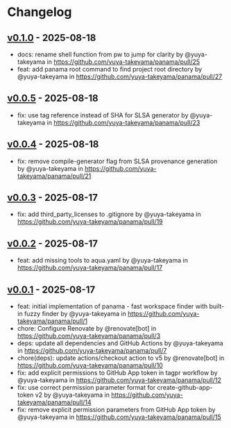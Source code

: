 # Changelog

## [v0.1.0](https://github.com/yuya-takeyama/panama/compare/v0.0.5...v0.1.0) - 2025-08-18
- docs: rename shell function from pw to jump for clarity by @yuya-takeyama in https://github.com/yuya-takeyama/panama/pull/25
- feat: add panama root command to find project root directory by @yuya-takeyama in https://github.com/yuya-takeyama/panama/pull/27

## [v0.0.5](https://github.com/yuya-takeyama/panama/compare/v0.0.4...v0.0.5) - 2025-08-18
- fix: use tag reference instead of SHA for SLSA generator by @yuya-takeyama in https://github.com/yuya-takeyama/panama/pull/23

## [v0.0.4](https://github.com/yuya-takeyama/panama/compare/v0.0.3...v0.0.4) - 2025-08-18
- fix: remove compile-generator flag from SLSA provenance generation by @yuya-takeyama in https://github.com/yuya-takeyama/panama/pull/21

## [v0.0.3](https://github.com/yuya-takeyama/panama/compare/v0.0.2...v0.0.3) - 2025-08-17
- fix: add third_party_licenses to .gitignore by @yuya-takeyama in https://github.com/yuya-takeyama/panama/pull/19

## [v0.0.2](https://github.com/yuya-takeyama/panama/compare/v0.0.1...v0.0.2) - 2025-08-17
- feat: add missing tools to aqua.yaml by @yuya-takeyama in https://github.com/yuya-takeyama/panama/pull/17

## [v0.0.1](https://github.com/yuya-takeyama/panama/commits/v0.0.1) - 2025-08-17
- feat: initial implementation of panama - fast workspace finder with built-in fuzzy finder by @yuya-takeyama in https://github.com/yuya-takeyama/panama/pull/1
- chore: Configure Renovate by @renovate[bot] in https://github.com/yuya-takeyama/panama/pull/3
- deps: update all dependencies and GitHub Actions by @yuya-takeyama in https://github.com/yuya-takeyama/panama/pull/7
- chore(deps): update actions/checkout action to v5 by @renovate[bot] in https://github.com/yuya-takeyama/panama/pull/10
- fix: add explicit permissions to GitHub App token in tagpr workflow by @yuya-takeyama in https://github.com/yuya-takeyama/panama/pull/12
- fix: use correct permission parameter format for create-github-app-token v2 by @yuya-takeyama in https://github.com/yuya-takeyama/panama/pull/14
- fix: remove explicit permission parameters from GitHub App token by @yuya-takeyama in https://github.com/yuya-takeyama/panama/pull/15
